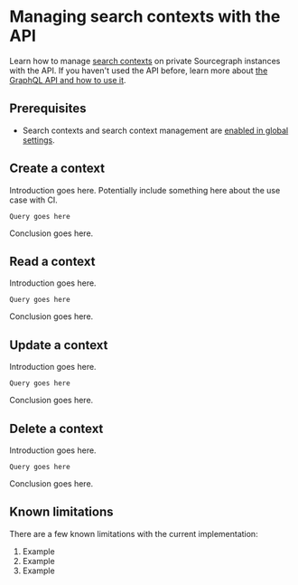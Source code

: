 # Managing search contexts with the API

Learn how to manage [search contexts](#) on private Sourcegraph instances with the API. If you haven't used the API before, learn more about [the GraphQL API and how to use it](index.md).

## Prerequisites

* Search contexts and search context management are [enabled in global settings](../../code_search/explanations/features#search-contexts-experimental).

## Create a context

Introduction goes here. Potentially include something here about the use case with CI.

```
Query goes here
```

Conclusion goes here.

## Read a context

Introduction goes here.

```
Query goes here
```

Conclusion goes here.

## Update a context

Introduction goes here.

```
Query goes here
```

Conclusion goes here.

## Delete a context

Introduction goes here.

```
Query goes here
```

Conclusion goes here.

## Known limitations

There are a few known limitations with the current implementation:

1. Example
1. Example
1. Example
